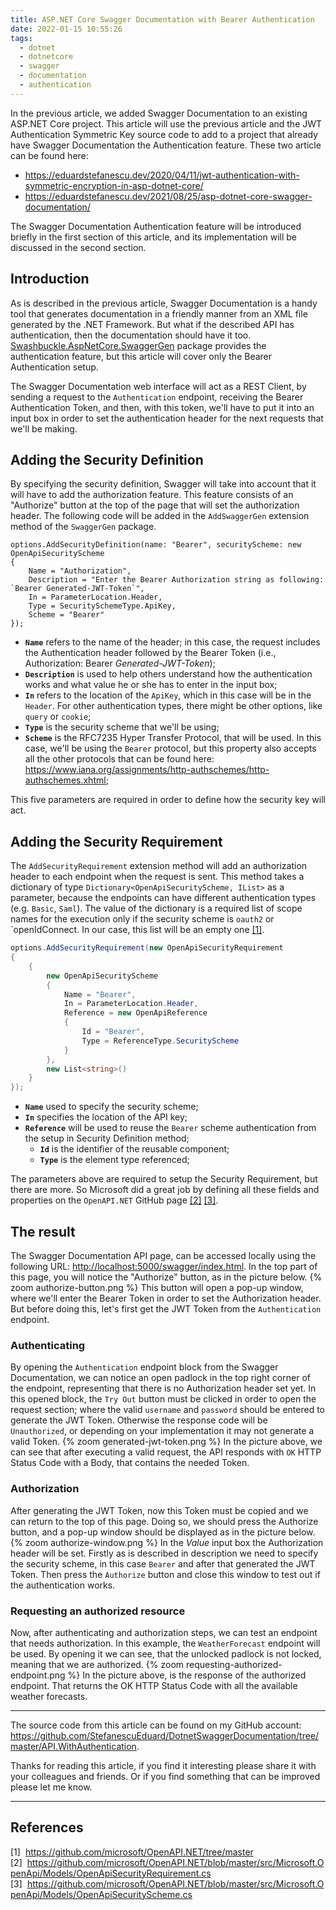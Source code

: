 ```yaml
---
title: ASP.NET Core Swagger Documentation with Bearer Authentication
date: 2022-01-15 10:55:26
tags:
  - dotnet
  - dotnetcore
  - swagger
  - documentation
  - authentication
---
```


<!-- markdownlint-disable MD033 -->

In the previous article, we added Swagger Documentation to an existing ASP.NET Core project. This article will use the previous article and the JWT Authentication Symmetric Key source code to add to a project that already have Swagger Documentation the Authentication feature. These two article can be found here:

- <https://eduardstefanescu.dev/2020/04/11/jwt-authentication-with-symmetric-encryption-in-asp-dotnet-core/>
- <https://eduardstefanescu.dev/2021/08/25/asp-dotnet-core-swagger-documentation/>

The Swagger Documentation Authentication feature will be introduced briefly in the first section of this article, and its implementation will be discussed in the second section.

## Introduction

As is described in the previous article, Swagger Documentation is a handy tool that generates documentation in a friendly manner from an XML file generated by the .NET Framework. But what if the described API has authentication, then the documentation should have it too. [Swashbuckle.AspNetCore.SwaggerGen](https://www.nuget.org/packages/Swashbuckle.AspNetCore.SwaggerGen/) package provides the authentication feature, but this article will cover only the Bearer Authentication setup.

The Swagger Documentation web interface will act as a REST Client, by sending a request to the `Authentication` endpoint, receiving the Bearer Authentication Token, and then, with this token, we'll have to put it into an input box in order to set the authentication header for the next requests that we'll be making.

## Adding the Security Definition

By specifying the security definition, Swagger will take into account that it will have to add the authorization feature. This feature consists of an "Authorize" button at the top of the page that will set the authorization header. The following code will be added in the `AddSwaggerGen` extension method of the `SwaggerGen` package.

```chsarp
options.AddSecurityDefinition(name: "Bearer", securityScheme: new OpenApiSecurityScheme
{
    Name = "Authorization",
    Description = "Enter the Bearer Authorization string as following: `Bearer Generated-JWT-Token`",
    In = ParameterLocation.Header,
    Type = SecuritySchemeType.ApiKey,
    Scheme = "Bearer"
});
```

- **`Name`** refers to the name of the header; in this case, the request includes the Authentication header followed by the Bearer Token (i.e., Authorization: Bearer *Generated-JWT-Token*);
- **`Description`** is used to help others understand how the authentication works and what value he or she has to enter in the input box;
- **`In`** refers to the location of the `ApiKey`, which in this case will be in the `Header`. For other authentication types, there might be other options, like `query` or `cookie`;
- **`Type`** is the security scheme that we'll be using;
- **`Scheme`** is the RFC7235 Hyper Transfer Protocol, that will be used. In this case, we'll be using the `Bearer` protocol, but this property also accepts all the other protocols that can be found here: <https://www.iana.org/assignments/http-authschemes/http-authschemes.xhtml>;

This five parameters are required in order to define how the security key will act.

## Adding the Security Requirement

The `AddSecurityRequirement` extension method will add an authorization header to each endpoint when the request is sent. This method takes a dictionary of type `Dictionary<OpenApiSecurityScheme, IList>` as a parameter, because the endpoints can have different authentication types (e.g. `Basic`, `Saml`). The value of the dictionary is a required list of scope names for the execution only if the security scheme is `oauth2` or `openIdConnect. In our case, this list will be an empty one <a href="#reference1">[1]</a>.

```csharp
options.AddSecurityRequirement(new OpenApiSecurityRequirement
{
    {
        new OpenApiSecurityScheme
        {
            Name = "Bearer",
            In = ParameterLocation.Header,
            Reference = new OpenApiReference
            {
                Id = "Bearer",
                Type = ReferenceType.SecurityScheme
            }
        },
        new List<string>()
    }
});
```

- **`Name`** used to specify the security scheme;
- **`In`** specifies the location of the API key;
- **`Reference`** will be used to reuse the `Bearer` scheme authentication from the setup in Security Definition method;
  - **`Id`** is the identifier of the reusable component;
  - **`Type`** is the element type referenced;

The parameters above are required to setup the Security Requirement, but there are more. So Microsoft did a great job by defining all these fields and properties on the `OpenAPI.NET` GitHub page <a href="#reference2">[2]</a> <a href="#reference3">[3]</a>.

## The result

The Swagger Documentation API page, can be accessed locally using the following URL: <http://localhost:5000/swagger/index.html>. In the top part of this page, you will notice the "Authorize" button, as in the picture below.
{% zoom authorize-button.png %}
This button will open a pop-up window, where we'll enter the Bearer Token in order to set the Authorization header. But before doing this, let's first get the JWT Token from the `Authentication` endpoint.

### Authenticating

By opening the `Authentication` endpoint block from the Swagger Documentation, we can notice an open padlock in the top right corner of the endpoint, representing that there is no Authorization header set yet.
In this opened block, the `Try Out` button must be clicked in order to open the request section; where the valid `username` and `password` should be entered to generate the JWT Token. Otherwise the response code will be `Unauthorized`, or depending on your implementation it may not generate a valid Token.
{% zoom generated-jwt-token.png %}
In the picture above, we can see that after executing a valid request, the API responds with `OK` HTTP Status Code with a Body, that contains the needed Token.

### Authorization

After generating the JWT Token, now this Token must be copied and we can return to the top of this page. Doing so, we should press the Authorize button, and a pop-up window should be displayed as in the picture below.
{% zoom authorize-window.png %}
In the *Value* input box the Authorization header will be set. Firstly as is described in description we need to specify the security scheme, in this case `Bearer` and after that generated the JWT Token. Then press the `Authorize` button and close this window to test out if the authentication works.

### Requesting an authorized resource

Now, after authenticating and authorization steps, we can test an endpoint that needs authorization. In this example, the `WeatherForecast` endpoint will be used. By opening it we can see, that the unlocked padlock is not locked, meaning that we are authorized.
{% zoom requesting-authorized-endpoint.png %}
In the picture above, is the response of the authorized endpoint. That returns the OK HTTP Status Code with all the available weather forecasts.

---

The source code from this article can be found on my GitHub account: <https://github.com/StefanescuEduard/DotnetSwaggerDocumentation/tree/master/API.WithAuthentication>.

Thanks for reading this article, if you find it interesting please share it with your colleagues and friends. Or if you find something that can be improved please let me know.

---

## References

<div style="text-align:left;">
  <div style="display: inline-table;">
    <a name="reference1" style="text-decoration: none; background-image: none; margin-right: 8px;">[1]</a>
    <a style="overflow-wrap: anywhere;" href="https://github.com/microsoft/OpenAPI.NET/tree/master">https://github.com/microsoft/OpenAPI.NET/tree/master</a>
  </div>
  <div style="display: inline-table;">
    <a name="reference2" style="text-decoration: none; background-image: none; margin-right: 8px;">[2]</a>
    <a style="overflow-wrap: anywhere;" href="https://github.com/microsoft/OpenAPI.NET/blob/master/src/Microsoft.OpenApi/Models/OpenApiSecurityRequirement.cs">https://github.com/microsoft/OpenAPI.NET/blob/master/src/Microsoft.OpenApi/Models/OpenApiSecurityRequirement.cs</a>
  </div>
  <div style="display: inline-table;">
    <a name="reference2" style="text-decoration: none; background-image: none; margin-right: 8px;">[3]</a>
    <a style="overflow-wrap: anywhere;" href="https://github.com/microsoft/OpenAPI.NET/blob/master/src/Microsoft.OpenApi/Models/OpenApiSecurityScheme.cs">https://github.com/microsoft/OpenAPI.NET/blob/master/src/Microsoft.OpenApi/Models/OpenApiSecurityScheme.cs</a>
  </div>
</div>
